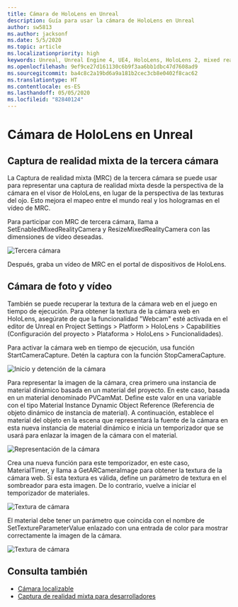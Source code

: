```yaml
---
title: Cámara de HoloLens en Unreal
description: Guía para usar la cámara de HoloLens en Unreal
author: sw5813
ms.author: jacksonf
ms.date: 5/5/2020
ms.topic: article
ms.localizationpriority: high
keywords: Unreal, Unreal Engine 4, UE4, HoloLens, HoloLens 2, mixed reality, development, features, documentation, guides, holograms, camera, 3rd camera, MRC
ms.openlocfilehash: 9ef9ce27d161130c6b9f3aa6bb1dbc47d7608ad9
ms.sourcegitcommit: ba4c8c2a19bd6a9a181b2cec3cb8e0402f8cac62
ms.translationtype: HT
ms.contentlocale: es-ES
ms.lasthandoff: 05/05/2020
ms.locfileid: "82840124"
---
```

# <a name="hololens-camera-in-unreal"></a>Cámara de HoloLens en Unreal

## <a name="third-camera-mixed-reality-capture"></a>Captura de realidad mixta de la tercera cámara

La Captura de realidad mixta (MRC) de la tercera cámara se puede usar para representar una captura de realidad mixta desde la perspectiva de la cámara en el visor de HoloLens, en lugar de la perspectiva de las texturas del ojo.  Esto mejora el mapeo entre el mundo real y los hologramas en el vídeo de MRC. 

Para participar con MRC de tercera cámara, llama a SetEnabledMixedRealityCamera y ResizeMixedRealityCamera con las dimensiones de vídeo deseadas. 

![Tercera cámara](images/unreal-camera-3rd.PNG)

Después, graba un vídeo de MRC en el portal de dispositivos de HoloLens. 

## <a name="pv-camera"></a>Cámara de foto y vídeo

También se puede recuperar la textura de la cámara web en el juego en tiempo de ejecución.  Para obtener la textura de la cámara web en HoloLens, asegúrate de que la funcionalidad "Webcam" esté activada en el editor de Unreal en Project Settings > Platform > HoloLens > Capabilities (Configuración del proyecto > Plataforma > HoloLens > Funcionalidades). 

Para activar la cámara web en tiempo de ejecución, usa función StartCameraCapture.  Detén la captura con la función StopCameraCapture. 

![Inicio y detención de la cámara](images/unreal-camera-startstop.PNG)

Para representar la imagen de la cámara, crea primero una instancia de material dinámico basada en un material del proyecto.  En este caso, basada en un material denominado PVCamMat.  Define este valor en una variable con el tipo Material Instance Dynamic Object Reference (Referencia de objeto dinámico de instancia de material).  A continuación, establece el material del objeto en la escena que representará la fuente de la cámara en esta nueva instancia de material dinámico e inicia un temporizador que se usará para enlazar la imagen de la cámara con el material. 

![Representación de la cámara](images/unreal-camera-render.PNG)

Crea una nueva función para este temporizador, en este caso, MaterialTimer, y llama a GetARCameraImage para obtener la textura de la cámara web.  Si esta textura es válida, define un parámetro de textura en el sombreador para esta imagen.  De lo contrario, vuelve a iniciar el temporizador de materiales. 

![Textura de cámara](images/unreal-camera-texture.PNG)

El material debe tener un parámetro que coincida con el nombre de SetTextureParameterValue enlazado con una entrada de color para mostrar correctamente la imagen de la cámara. 

![Textura de cámara](images/unreal-camera-material.PNG)

## <a name="see-also"></a>Consulta también
* [Cámara localizable](locatable-camera.md)
* [Captura de realidad mixta para desarrolladores](mixed-reality-capture-for-developers.md)
